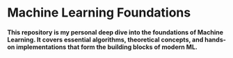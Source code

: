 # Machine Learning Foundations
#### This repository is my personal deep dive into the foundations of Machine Learning. It covers essential algorithms, theoretical concepts, and hands-on implementations that form the building blocks of modern ML.
